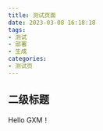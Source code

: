 ```yaml
---
title: 测试页面
date: 2023-03-08 16:18:18
tags:
- 测试
- 部署
- 生成
categories:
- 测试页
---
```


## 二级标题

Hello GXM！
